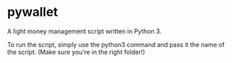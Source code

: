 # pywallet
A light money management script written in Python 3.

To run the script, simply use the python3 command and pass it the name of the script. (Make sure you're in the right folder!)
